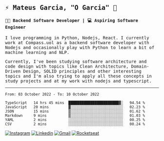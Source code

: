 
<samp>
  
## ⚡ Mateus Garcia, "O Garcia" :rocket: 
  

#### 👨‍💻 Backend Software Developer | 💻 Aspiring Software Engineer

  
I love programming in Python, Nodejs, React. I currently work at Compass.uol as a backend software developer with Nodejs and occasionally play with Python to learn a bit of machine learning and NLP.

  
Currently, I've been studying software architecture and code design with topics like Clean Architecture, Domain-Driven Design, SOLID principles and other interesting topics and I'm also trying to apply all these concepts in study projects and at my work with nodejs and typescript.

---

<!--START_SECTION:waka-->

```text
From: 03 October 2022 - To: 10 October 2022

TypeScript   14 hrs 45 mins  ███████████████████████▓░   94.54 %
JavaScript   20 mins         ▓░░░░░░░░░░░░░░░░░░░░░░░░   02.23 %
JSON         15 mins         ▒░░░░░░░░░░░░░░░░░░░░░░░░   01.62 %
Markdown     9 mins          ▒░░░░░░░░░░░░░░░░░░░░░░░░   01.03 %
YAML         2 mins          ░░░░░░░░░░░░░░░░░░░░░░░░░   00.25 %
CSV          2 mins          ░░░░░░░░░░░░░░░░░░░░░░░░░   00.24 %
```

<!--END_SECTION:waka-->
  
</samp>

[![Instagram](https://img.shields.io/badge/-Mateus%20Garcia-c080ff?style=flat-square&labelColor=c080ff&logo=instagram&logoColor=white&link=https://www.instagram.com/mpg.x)](https://www.instagram.com/mpg.x) 
[![Linkedin](https://img.shields.io/badge/-Mateus%20Garcia-c080ff?style=flat-square&logo=Linkedin&logoColor=white&link=https://www.linkedin.com/in/mpgxc)](https://www.linkedin.com/in/mpgxc) 
[![Gmail](https://img.shields.io/badge/-mpgx5.c@gmail.com-c080ff?style=flat-square&logo=Gmail&logoColor=white&link=mailto:diego.schell.f@gmail.com)](mailto:mpgx5.c@gmail.com)
[![Rocketseat](https://img.shields.io/badge/-Rocketseat%20Profile-c080ff?style=flat-square&labelColor=c080ff&logoColor=white&link=https://app.rocketseat.com.br/me/mpgxc)](https://app.rocketseat.com.br/me/mpgxc)
